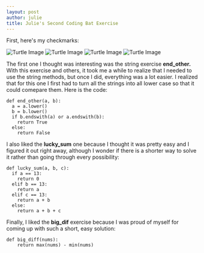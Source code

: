 ```yaml
---
layout: post
author: julie
title: Julie's Second Coding Bat Exercise
---
```


First, here's my checkmarks:

![Turtle Image](http://imgur.com/JuPqneq)
![Turtle Image](http://imgur.com/Baj9FiR)
![Turtle Image](http://imgur.com/mQaRugX)
![Turtle Image](http://i.imgur.com/QogGbkv.png)

The first one I thought was interesting was the string exercise **end_other.** With this exercise and others, it took me a while to realize that I needed to use the string methods, but once I did, everything was a lot easier. I realized that for this one I first had to turn all the strings into all lower case so that it could comepare them.  Here is the code:

```
def end_other(a, b):
  a = a.lower()
  b = b.lower()
  if b.endswith(a) or a.endswith(b):
    return True
  else:
    return False  
```

I also liked the **lucky_sum** one because I thought it was pretty easy and I figured it out right away, although I wonder if there is a shorter way to solve it rather than going through every possibility:

```
def lucky_sum(a, b, c):
  if a == 13:
    return 0
  elif b == 13:
    return a
  elif c == 13:
    return a + b
  else:
    return a + b + c 
```

Finally, I liked the **big_dif** exercise because I was proud of myself for coming up with such a short, easy solution:
```
def big_diff(nums):
    return max(nums) - min(nums) 
```




